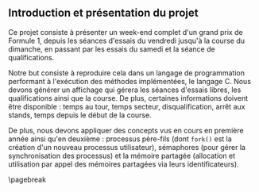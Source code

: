 Introduction et présentation du projet
--------------------------------------

Ce projet consiste à présenter un week-end complet d'un grand prix de Formule 1, depuis les séances d'essais du vendredi 
jusqu'à la course du dimanche, en passant par les essais du samedi et la séance de qualifications.

Notre but consiste à reproduire cela dans un langage de programmation performant à l'exécution des méthodes implémentées, 
le langage C. Nous devons générer un affichage qui gérera les séances d'essais libres, les qualifications ainsi que la course.
De plus, certaines informations doivent être disponible : temps au tour, temps secteur, disqualification, arrêt aux stands, 
temps depuis le début de la course.

De plus, nous devons appliquer des concepts vus en cours en première année ainsi qu'en deuxième : processus père-fils 
(dont `fork()` est la création d'un nouveau processus utilisateur), sémaphores (pour gérer la synchronisation des processus) 
et la mémoire partagée (allocation et utilisation par appel des mémoires partagées via leurs identificateurs).

\pagebreak

